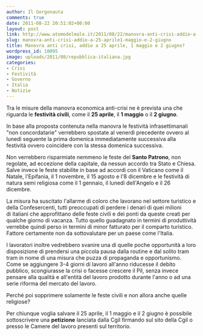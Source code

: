 ```yaml
---
author: Il Gorgonauta
comments: true
date: 2011-08-22 20:51:02+00:00
layout: post
link: http://www.atomodelmale.it/2011/08/22/manovra-anti-crisi-addio-a-25-aprile1-maggio-e-2-giugno/
slug: manovra-anti-crisi-addio-a-25-aprile1-maggio-e-2-giugno
title: Manovra anti crisi, addio a 25 aprile, 1 maggio e 2 giugno?
wordpress_id: 10095
image: uploads/2011/08/repubblica-italiana.jpg
categories:
- Crisi
- Festività
- Governo
- Italia
- Notizie
---
```



Tra le misure della manovra economica anti-crisi ne è prevista una che riguarda le **festività civili**, come il **25 aprile**, il **1 maggio** o il **2 giugno**.

In base alla proposta contenuta nella manovra le festività infrasettimanali "non concordatarie" verrebbero spostate al venerdì precedente ovvero al lunedì seguente la prima domenica immediatamente successiva alla festività ovvero coincidere con la stessa domenica successiva.

Non verrebbero risparmiate nemmeno le feste del **Santo Patrono**, non regolate, ad eccezione della capitale, da nessun accordo tra Stato e Chiesa. Salve invece le feste stabilite in base ad accordi con il Vaticano come il Natale, l'Epifania, il 1 novembre, il 15 agosto e l'8 dicembre e le festività di natura semi religiosa come il 1 gennaio, il lunedì dell'Angelo e il 26 dicembre.

La misura ha suscitato l'allarme di coloro che lavorano nel settore turistico e della Confesercenti, tutti preoccupati di perdere i denari di quei milioni di italiani che approfittano delle feste civili e dei ponti da queste creati per qualche giorno di vacanza. Tutto quello guadagnato in termini di produttività verrebbe quindi perso in termini di minor fatturato per il comparto turistico. Fattore certamente non da sottovalutare per un paese come l'Italia.

I lavoratori inoltre vedrebbero svanire una di quelle poche opportunità a loro disposizione di prendersi una piccola pausa dalla routine e dal solito tram tram in nome di una misura che puzza di propaganda e opportunismo. Come se aggiungere 3-4 giorni di lavoro all'anno riducesse il debito pubblico, scongiurasse la crisi o facesse crescere il Pil, senza invece pensare alla qualità e all'entità del lavoro prodotto durante l'anno o ad una serie riforma del mercato del lavoro.

Perché poi sopprimere solamente le feste civili e non allora anche quelle religiose?

Per chiunque voglia salvare il 25 aprile, il 1 maggio e il 2 giugno è possibile sottoscrivere una **petizione** lanciata dalla Cgil firmando sul sito della Cgil o presso le Camere del lavoro presenti sul territorio.
